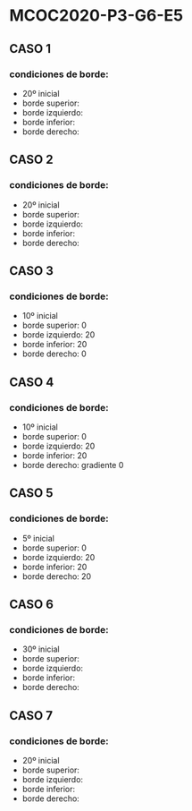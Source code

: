 # MCOC2020-P3-G6-E5

## CASO 1
### condiciones de borde:
  * 20º inicial
  * borde superior:
  * borde izquierdo:
  * borde inferior:
  * borde derecho:
 
## CASO 2
### condiciones de borde:
  * 20º inicial
  * borde superior:
  * borde izquierdo:
  * borde inferior:
  * borde derecho:
  
## CASO 3
### condiciones de borde:
  * 10º inicial
  * borde superior: 0
  * borde izquierdo: 20
  * borde inferior: 20
  * borde derecho: 0
  
## CASO 4
### condiciones de borde:
  * 10º inicial
  * borde superior: 0
  * borde izquierdo: 20
  * borde inferior: 20
  * borde derecho: gradiente 0
  
## CASO 5
### condiciones de borde:
  * 5º inicial
  * borde superior: 0
  * borde izquierdo: 20
  * borde inferior: 20
  * borde derecho: 20
  
## CASO 6
### condiciones de borde:
  * 30º inicial
  * borde superior:
  * borde izquierdo:
  * borde inferior:
  * borde derecho:
  
## CASO 7
### condiciones de borde:
  * 20º inicial
  * borde superior:
  * borde izquierdo:
  * borde inferior:
  * borde derecho:
